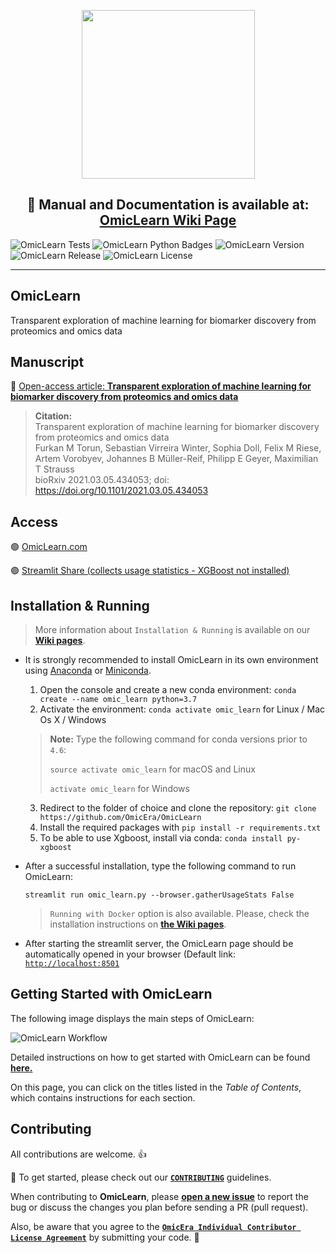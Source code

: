 <p align="center"> <img src="https://user-images.githubusercontent.com/49681382/101802266-48204a00-3b20-11eb-85ec-08c123fca79e.png" height="270" width="277" /> </p>
<h2 align="center"> 📰 Manual and Documentation is available at: <a href="https://github.com/OmicEra/OmicLearn/wiki" target="_blank">OmicLearn Wiki Page </a> </h2>

![OmicLearn Tests](https://github.com/OmicEra/OmicLearn/workflows/OmicLearn%20Tests/badge.svg)
![OmicLearn Python Badges](https://img.shields.io/badge/Tested_with_Python-3.7-blue)
![OmicLearn Version](https://img.shields.io/badge/Release-v1.1.0-orange)
![OmicLearn Release](https://img.shields.io/badge/Release%20Date-July%202021-green)
![OmicLearn License](https://img.shields.io/badge/License-Apache%202.0-blue.svg)

---
## OmicLearn

Transparent exploration of machine learning for biomarker discovery from proteomics and omics data


## Manuscript
📰 <a href="https://doi.org/10.1101/2021.03.05.434053" target="_blank">Open-access article: **Transparent exploration of machine learning for biomarker discovery from proteomics and omics data**</a>

> **Citation:** <br>
> Transparent exploration of machine learning for biomarker discovery from proteomics and omics data <br>
> Furkan M Torun, Sebastian Virreira Winter, Sophia Doll, Felix M Riese, Artem Vorobyev, Johannes B Müller-Reif, Philipp E Geyer, Maximilian T Strauss <br>
> bioRxiv 2021.03.05.434053; doi: https://doi.org/10.1101/2021.03.05.434053


## Access

🟢 <a href="https://omiclearn.com/" target="_blank">OmicLearn.com</a>

🟢 <a href="https://share.streamlit.io/omicera/omiclearn/omic_learn.py" target="_blank">Streamlit Share (collects usage statistics - XGBoost not installed)</a>


## Installation & Running

> More information about `Installation & Running` is available on our **[Wiki pages](https://github.com/OmicEra/OmicLearn/wiki/HOW-TO:-Installation-&-Running)**.

- It is strongly recommended to install OmicLearn in its own environment using [Anaconda](https://docs.conda.io/projects/conda/en/latest/user-guide/install/) or [Miniconda](https://docs.conda.io/en/latest/miniconda.html).

  1. Open the console and create a new conda environment: `conda create --name omic_learn python=3.7`
  2. Activate the environment: `conda activate omic_learn` for Linux / Mac Os X / Windows
  
  
  > **Note:** Type the following command for conda versions prior to `4.6`:
  >
  > `source activate omic_learn` for macOS and Linux
  >
  > `activate omic_learn` for Windows

  3. Redirect to the folder of choice and clone the repository: `git clone https://github.com/OmicEra/OmicLearn`
  4. Install the required packages with `pip install -r requirements.txt`
  5. To be able to use Xgboost, install via conda: `conda install py-xgboost`

- After a successful installation, type the following command to run OmicLearn:

  `streamlit run omic_learn.py --browser.gatherUsageStats False`
  
  > `Running with Docker` option is also available. Please, check the installation instructions on **[the Wiki pages](https://github.com/OmicEra/OmicLearn/wiki/HOW-TO:-Installation-&-Running)**.
  
 - After starting the streamlit server, the OmicLearn page should be automatically opened in your browser (Default link: [`http://localhost:8501`](http://localhost:8501) 

## Getting Started with OmicLearn

The following image displays the main steps of OmicLearn:

![OmicLearn Workflow](https://user-images.githubusercontent.com/49681382/91734594-cb421380-ebb3-11ea-91fa-8acc8826ae7b.png)

Detailed instructions on how to get started with OmicLearn can be found **[here.](https://github.com/OmicEra/OmicLearn/wiki/HOW-TO:-Using)**

On this page, you can click on the titles listed in the *Table of Contents*, which contains instructions for each section.

## Contributing
All contributions are welcome. 👍

📰 To get started, please check out our **[`CONTRIBUTING`](https://github.com/OmicEra/OmicLearn/blob/master/CONTRIBUTING.md)** guidelines. 

When contributing to **OmicLearn**, please **[open a new issue](https://github.com/OmicEra/OmicLearn/issues/new/choose)** to report the bug or discuss the changes you plan before sending a PR (pull request).

Also, be aware that you agree to the **[`OmicEra Individual Contributor License Agreement`](https://github.com/OmicEra/OmicLearn/blob/master/CLA.md)** by submitting your code. 🤝
